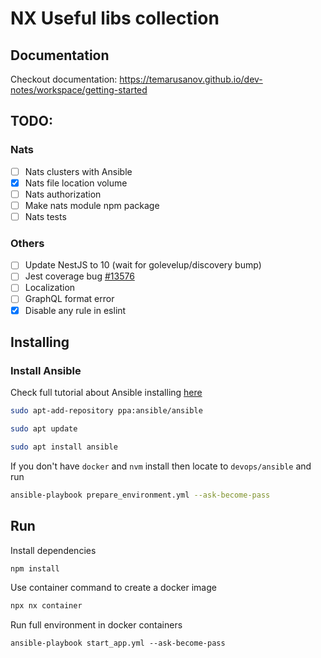 # NX Useful libs collection

## Documentation

Checkout documentation: https://temarusanov.github.io/dev-notes/workspace/getting-started

## TODO:

### Nats

- [ ] Nats clusters with Ansible
- [x] Nats file location volume
- [ ] Nats authorization
- [ ] Make nats module npm package
- [ ] Nats tests

### Others

- [ ] Update NestJS to 10 (wait for golevelup/discovery bump)
- [ ] Jest coverage bug [#13576](https://github.com/jestjs/jest/issues/13576)
- [ ] Localization
- [ ] GraphQL format error
- [x] Disable any rule in eslint

## Installing

### Install Ansible

Check full tutorial about Ansible installing [here](https://www.digitalocean.com/community/tutorials/how-to-install-and-configure-ansible-on-ubuntu-20-04)

```bash
sudo apt-add-repository ppa:ansible/ansible
```

```bash
sudo apt update
```

```bash
sudo apt install ansible
```

If you don't have `docker` and `nvm` install then locate to `devops/ansible` and run

```bash
ansible-playbook prepare_environment.yml --ask-become-pass
```

## Run

Install dependencies

```bash
npm install
```

Use container command to create a docker image

```bash
npx nx container
```

Run full environment in docker containers

```
ansible-playbook start_app.yml --ask-become-pass
```

